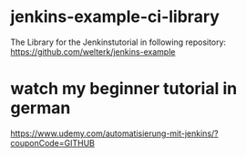 # jenkins-example-ci-library

The Library for the Jenkinstutorial in following repository:
https://github.com/welterk/jenkins-example

# watch my beginner tutorial in german
https://www.udemy.com/automatisierung-mit-jenkins/?couponCode=GITHUB
